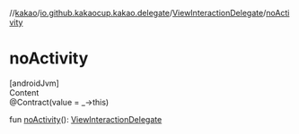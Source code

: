 //[kakao](../../../index.md)/[io.github.kakaocup.kakao.delegate](../index.md)/[ViewInteractionDelegate](index.md)/[noActivity](no-activity.md)



# noActivity  
[androidJvm]  
Content  
@Contract(value = _->this)  
  
fun [noActivity](no-activity.md)(): [ViewInteractionDelegate](index.md)  



